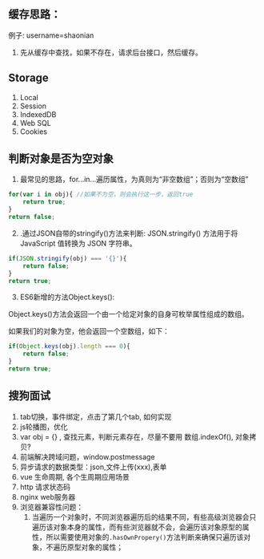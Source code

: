 ## 缓存思路：
例子: username=shaonian
1. 先从缓存中查找，如果不存在，请求后台接口，然后缓存。

## Storage
1. Local
2. Session
3. IndexedDB
4. Web SQL
5. Cookies

## 判断对象是否为空对象 
1. 最常见的思路，for...in...遍历属性，为真则为“非空数组”；否则为“空数组”
```javascript
for(var i in obj){ //如果不为空，则会执行这一步，返回true
    return true;
}
return false;
```

2. .通过JSON自带的stringify()方法来判断:
JSON.stringify() 方法用于将 JavaScript 值转换为 JSON 字符串。
```javascript
if(JSON.stringify(obj) === '{}'){
    return false;
}
return true;
```

3. ES6新增的方法Object.keys():

Object.keys()方法会返回一个由一个给定对象的自身可枚举属性组成的数组。

如果我们的对象为空，他会返回一个空数组，如下：
```javascript
if(Object.keys(obj).length === 0){
    return false;
}
return true;
```

## 搜狗面试
 1. tab切换，事件绑定，点击了第几个tab, 如何实现
 2. js轮播图，优化
 3. var obj = {} , 查找元素，判断元素存在，尽量不要用 数组.indexOf(), 对象拷贝?
 4. 前端解决跨域问题，window.postmessage
 5. 异步请求的数据类型：json,文件上传(xxx),表单
 6. vue 生命周期, 各个生周期应用场景
 7. http 请求状态码
 8. nginx web服务器
 9. 浏览器兼容性问题：
    1. 当遍历一个对象时，不同浏览器遍历后的结果不同，有些高级浏览器会只遍历该对象本身的属性，而有些浏览器就不会，会遍历该对象原型的属性，所以需要使用对象的`.hasOwnPropery()`方法判断来确保只遍历该对象，不遍历原型对象的属性；